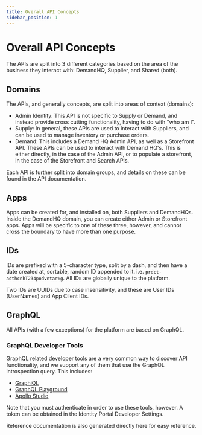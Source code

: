 ```yaml
---
title: Overall API Concepts
sidebar_position: 1
---
```


# Overall API Concepts

The APIs are split into 3 different categories based on the area of the business they interact with: DemandHQ, Supplier, and Shared (both).

## Domains

The APIs, and generally concepts, are split into areas of context (domains):

-   Admin Identity: This API is not specific to Supply or Demand, and instead provide cross cutting functionality, having to do with "who am I".
-   Supply: In general, these APIs are used to interact with Suppliers, and can be used to manage inventory or purchase orders.
-   Demand: This includes a Demand HQ Admin API, as well as a Storefront API. These APIs can be used to interact with Demand HQ's. This is either directly, in the case of the Admin API, or to populate a storefront, in the case of the Storefront and Search APIs.

Each API is further split into domain groups, and details on these can be found in the API documentation.

## Apps

Apps can be created for, and installed on, both Suppliers and DemandHQs. Inside the DemandHQ domain, you can create either Admin or Storefront apps. Apps will be specific to one of these three, however, and cannot cross the boundary to have more than one purpose.

## IDs

IDs are prefixed with a 5-character type, split by a dash, and then have a date created at, sortable, random ID appended to it. i.e. `prdct-adthcnhT234podvntae%g`. All IDs are globally unique to the platform.

Two IDs are UUIDs due to case insensitivity, and these are User IDs (UserNames) and App Client IDs.

## GraphQL

All APIs (with a few exceptions) for the platform are based on GraphQL.

### GraphQL Developer Tools

GraphQL related developer tools are a very common way to discover API functionality, and we support any of them that use the GraphQL introspection query. This includes:

-   [GraphiQL](https://github.com/graphql/graphiql)
-   [GraphQL Playground](https://github.com/graphql/graphql-playground)
-   [Apollo Studio](https://www.apollographql.com/docs/studio/explorer/)

Note that you must authenticate in order to use these tools, however. A token can be obtained in the Identity Portal Developer Settings.

Reference documentation is also generated directly here for easy reference.
